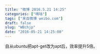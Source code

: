 ```yaml
---
title: "微博 2016.5.21 14:25"
categories: ["嘀咕"]
tags: ["来自微博 weibo.com"]
draft: false
slug: "WBchjp"
date: "2016-05-21 14:25:00"
---
```


<p>自从ubuntu把apt-get改为apt后，效率提升5倍。 ​​​​</p>

